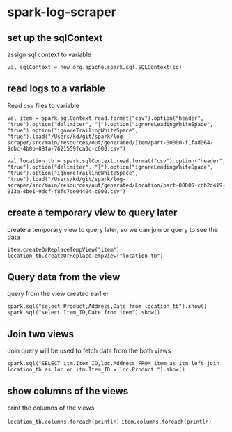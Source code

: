 # spark-log-scraper

## set up the sqlContext
assign sql context to variable

`val sqlContext = new org.apache.spark.sql.SQLContext(sc)`

## read logs to a variable
Read csv files to variable

`val item = spark.sqlContext.read.format("csv").option("header", "true").option("delimiter", "|").option("ignoreLeadingWhiteSpace", "true").option("ignoreTrailingWhiteSpace", "true").load("/Users/kd/git/spark/log-scraper/src/main/resources/out/generated/Item/part-00000-f1fad064-9cbc-4b0b-88fa-7621559fca0c-c000.csv")`

`val location_tb = spark.sqlContext.read.format("csv").option("header", "true").option("delimiter", "|").option("ignoreLeadingWhiteSpace", "true").option("ignoreTrailingWhiteSpace", "true").load("/Users/kd/git/spark/log-scraper/src/main/resources/out/generated/Location/part-00000-cbb2d419-913a-4be1-9dcf-f8fc7ce04404-c000.csv")`

## create a temporary view to query later
create a temporary view to query later, so we can join or query to see the data

`item.createOrReplaceTempView("item")`
`location_tb.createOrReplaceTempView("location_tb")`

## Query data from the view
query from the view created earlier

`spark.sql("select Product,Address,Date from location_tb").show()`
`spark.sql("select Item_ID,Date from item").show()`

## Join two views
Join query will be used to fetch data from the both views

`spark.sql("SELECT itm.Item_ID,loc.Address FROM item as itm left join location_tb as loc on itm.Item_ID = loc.Product ").show()`

## show columns of the views
print the columns of the views

`location_tb.columns.foreach(println)`
`item.columns.foreach(println)`